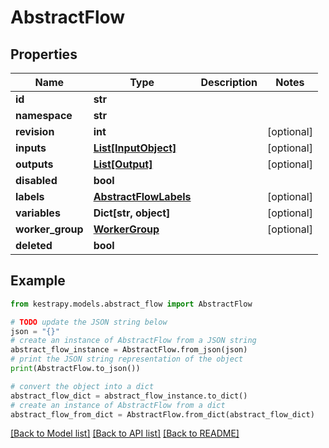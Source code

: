 # AbstractFlow


## Properties

Name | Type | Description | Notes
------------ | ------------- | ------------- | -------------
**id** | **str** |  | 
**namespace** | **str** |  | 
**revision** | **int** |  | [optional] 
**inputs** | [**List[InputObject]**](InputObject.md) |  | [optional] 
**outputs** | [**List[Output]**](Output.md) |  | [optional] 
**disabled** | **bool** |  | 
**labels** | [**AbstractFlowLabels**](AbstractFlowLabels.md) |  | [optional] 
**variables** | **Dict[str, object]** |  | [optional] 
**worker_group** | [**WorkerGroup**](WorkerGroup.md) |  | [optional] 
**deleted** | **bool** |  | 

## Example

```python
from kestrapy.models.abstract_flow import AbstractFlow

# TODO update the JSON string below
json = "{}"
# create an instance of AbstractFlow from a JSON string
abstract_flow_instance = AbstractFlow.from_json(json)
# print the JSON string representation of the object
print(AbstractFlow.to_json())

# convert the object into a dict
abstract_flow_dict = abstract_flow_instance.to_dict()
# create an instance of AbstractFlow from a dict
abstract_flow_from_dict = AbstractFlow.from_dict(abstract_flow_dict)
```
[[Back to Model list]](../README.md#documentation-for-models) [[Back to API list]](../README.md#documentation-for-api-endpoints) [[Back to README]](../README.md)


